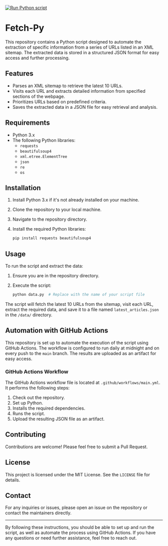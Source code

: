 [![Run Python script](https://github.com/soumyadeb-git/Fetch-Py/actions/workflows/main.yml/badge.svg)](https://github.com/soumyadeb-git/Fetch-Py/actions/workflows/main.yml) 
# Fetch-Py

This repository contains a Python script designed to automate the extraction of specific information from a series of URLs listed in an XML sitemap. The extracted data is stored in a structured JSON format for easy access and further processing.

## Features

- Parses an XML sitemap to retrieve the latest 10 URLs.
- Visits each URL and extracts detailed information from specified sections of the webpage.
- Prioritizes URLs based on predefined criteria.
- Saves the extracted data in a JSON file for easy retrieval and analysis.

## Requirements

- Python 3.x
- The following Python libraries:
  - `requests`
  - `beautifulsoup4`
  - `xml.etree.ElementTree`
  - `json`
  - `re`
  - `os`

## Installation

1. Install Python 3.x if it's not already installed on your machine.
2. Clone the repository to your local machine.
3. Navigate to the repository directory.
4. Install the required Python libraries:

   ```bash
   pip install requests beautifulsoup4
   ```

## Usage

To run the script and extract the data:

1. Ensure you are in the repository directory.
2. Execute the script:

   ```bash
   python data.py  # Replace with the name of your script file
   ```

The script will fetch the latest 10 URLs from the sitemap, visit each URL, extract the required data, and save it to a file named `latest_articles.json` in the `/data/` directory.

## Automation with GitHub Actions

This repository is set up to automate the execution of the script using GitHub Actions. The workflow is configured to run daily at midnight and on every push to the `main` branch. The results are uploaded as an artifact for easy access.

### GitHub Actions Workflow

The GitHub Actions workflow file is located at `.github/workflows/main.yml`. It performs the following steps:

1. Check out the repository.
2. Set up Python.
3. Installs the required dependencies.
4. Runs the script.
5. Upload the resulting JSON file as an artifact.

## Contributing

Contributions are welcome! Please feel free to submit a Pull Request.

## License

This project is licensed under the MIT License. See the `LICENSE` file for details.

## Contact

For any inquiries or issues, please open an issue on the repository or contact the maintainers directly.

---

By following these instructions, you should be able to set up and run the script, as well as automate the process using GitHub Actions. If you have any questions or need further assistance, feel free to reach out.
